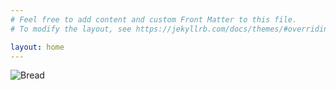 ```yaml
---
# Feel free to add content and custom Front Matter to this file.
# To modify the layout, see https://jekyllrb.com/docs/themes/#overriding-theme-defaults

layout: home
---
```


![Bread]({{site.baseurl}}/assets/2024-01-07/IMG_6832.jpg)


